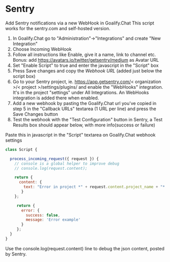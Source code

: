 # Sentry

Add Sentry notifications via a new WebHook in Goalify.Chat
This script works for the sentry.com and self-hosted version.

1. In Goalify.Chat go to "Administration"->"Integrations" and create "New Integration"
2. Choose Incoming WebHook
3. Follow all instructions like Enable, give it a name, link to channel etc. Bonus: add <https://avatars.io/twitter/getsentry/medium> as Avatar URL
4. Set "Enable Script" to true and enter the javascript in the "Script" box
5. Press Save changes and copy the *Webhook URL* (added just below the script box)
6. Go to your Sentry project, ie. <https://app.getsentry.com/>< organization >/< project >/settings/plugins/ and enable the "WebHooks" integration. It's in the project "settings" under All Integrations. An WebHooks integration is added there when enabled.
7. Add a new webhook by pasting the Goalify.Chat url you've copied in step 5 in the "Callback URLs" textarea (1 URL per line) and press the Save Changes button
8. Test the webhook with the "Test Configuration" button in Sentry, a Test Results box should appear below, with more info(success or failure)

Paste this in javascript in the "Script" textarea on Goalify.Chat webhook settings

```javascript
class Script {

  process_incoming_request({ request }) {
    // console is a global helper to improve debug
    // console.log(request.content);

    return {
      content: {
        text: "Error in project *" + request.content.project_name + "* (" + request.content.project + ").\n*Message:* "+ request.content.message+"\n*Culprit:* " + request.content.culprit +".\n*Check url:* " + request.content.url,
       }
    };

     return {
       error: {
         success: false,
         message: 'Error example'
       }
     };
  }
}
```

Use the console.log(request.content) line to debug the json content, posted by Sentry.
